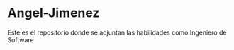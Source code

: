 # Angel-Jimenez
Este es el repositorio donde se adjuntan las habilidades como Ingeniero de Software
